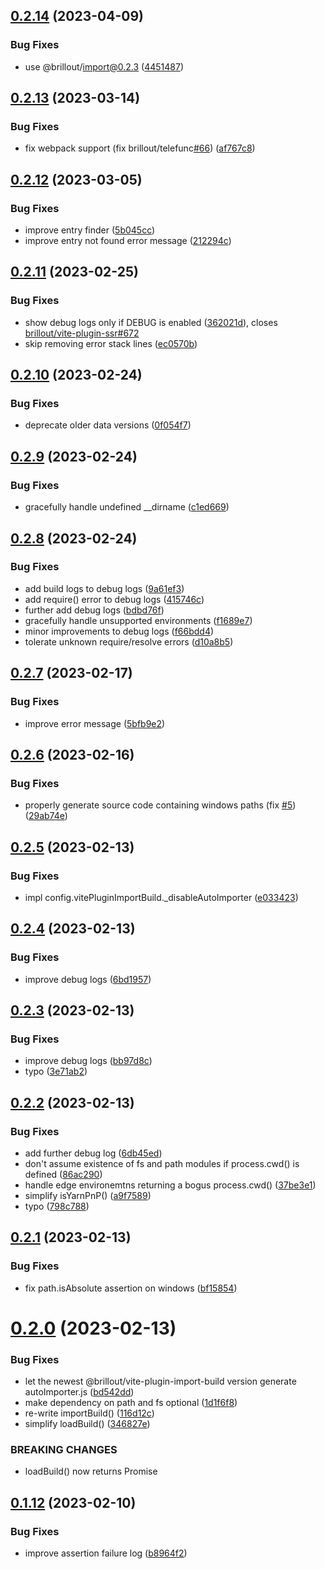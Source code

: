 ## [0.2.14](https://github.com/brillout/vite-plugin-import-build/compare/v0.2.13...v0.2.14) (2023-04-09)


### Bug Fixes

* use @brillout/import@0.2.3 ([4451487](https://github.com/brillout/vite-plugin-import-build/commit/44514874077aab8c091d01e85617e0fad15531b6))



## [0.2.13](https://github.com/brillout/vite-plugin-import-build/compare/v0.2.12...v0.2.13) (2023-03-14)


### Bug Fixes

* fix webpack support (fix brillout/telefunc[#66](https://github.com/brillout/vite-plugin-import-build/issues/66)) ([af767c8](https://github.com/brillout/vite-plugin-import-build/commit/af767c80c1a84b9d92afc0a1694f056a85b30dde))



## [0.2.12](https://github.com/brillout/vite-plugin-import-build/compare/v0.2.11...v0.2.12) (2023-03-05)


### Bug Fixes

* improve entry finder ([5b045cc](https://github.com/brillout/vite-plugin-import-build/commit/5b045cc305d846fdd44fad3e9f3819cd5577ad49))
* improve entry not found error message ([212294c](https://github.com/brillout/vite-plugin-import-build/commit/212294c96948d9894cfe3cd031843beb72d70cb8))



## [0.2.11](https://github.com/brillout/vite-plugin-import-build/compare/v0.2.10...v0.2.11) (2023-02-25)


### Bug Fixes

* show debug logs only if DEBUG is enabled ([362021d](https://github.com/brillout/vite-plugin-import-build/commit/362021defd9f81a26b6bde8a23911b23c23a3ff9)), closes [brillout/vite-plugin-ssr#672](https://github.com/brillout/vite-plugin-ssr/issues/672)
* skip removing error stack lines ([ec0570b](https://github.com/brillout/vite-plugin-import-build/commit/ec0570b5e954323bab63f8577b0f3f61672992b6))



## [0.2.10](https://github.com/brillout/vite-plugin-import-build/compare/v0.2.9...v0.2.10) (2023-02-24)


### Bug Fixes

* deprecate older data versions ([0f054f7](https://github.com/brillout/vite-plugin-import-build/commit/0f054f7f94fe26ed7db01f192cf80aa844848a42))



## [0.2.9](https://github.com/brillout/vite-plugin-import-build/compare/v0.2.8...v0.2.9) (2023-02-24)


### Bug Fixes

* gracefully handle undefined __dirname ([c1ed669](https://github.com/brillout/vite-plugin-import-build/commit/c1ed669aa828a5fdb486fa98e3ea670c6b78cbb0))



## [0.2.8](https://github.com/brillout/vite-plugin-import-build/compare/v0.2.7...v0.2.8) (2023-02-24)


### Bug Fixes

* add build logs to debug logs ([9a61ef3](https://github.com/brillout/vite-plugin-import-build/commit/9a61ef37003ffddbcb4fe28f0e0ea66e0bafb465))
* add require() error to debug logs ([415746c](https://github.com/brillout/vite-plugin-import-build/commit/415746c5f89874aca9853026363a8d3244422d50))
* further add debug logs ([bdbd76f](https://github.com/brillout/vite-plugin-import-build/commit/bdbd76f7136d5c3325b131972f30bbe731c34d97))
* gracefully handle unsupported environments ([f1689e7](https://github.com/brillout/vite-plugin-import-build/commit/f1689e7c934b7c00d2aa3258c37e1c98e7c00595))
* minor improvements to debug logs ([f66bdd4](https://github.com/brillout/vite-plugin-import-build/commit/f66bdd470ff006571c4cc77f04b6bb80847e2715))
* tolerate unknown require/resolve errors ([d10a8b5](https://github.com/brillout/vite-plugin-import-build/commit/d10a8b50c0b1ec504cc132600c85c5223f346d3f))



## [0.2.7](https://github.com/brillout/vite-plugin-import-build/compare/v0.2.6...v0.2.7) (2023-02-17)


### Bug Fixes

* improve error message ([5bfb9e2](https://github.com/brillout/vite-plugin-import-build/commit/5bfb9e2633c0922394f6085ea11bc9ef01ab6e9b))



## [0.2.6](https://github.com/brillout/vite-plugin-import-build/compare/v0.2.5...v0.2.6) (2023-02-16)


### Bug Fixes

* properly generate source code containing windows paths (fix [#5](https://github.com/brillout/vite-plugin-import-build/issues/5)) ([29ab74e](https://github.com/brillout/vite-plugin-import-build/commit/29ab74eeddcbc72fd3a604f6576af7757dadf46d))



## [0.2.5](https://github.com/brillout/vite-plugin-import-build/compare/v0.2.4...v0.2.5) (2023-02-13)


### Bug Fixes

* impl config.vitePluginImportBuild._disableAutoImporter ([e033423](https://github.com/brillout/vite-plugin-import-build/commit/e0334230d5379fb92f536e8839c5f8536df56a0d))



## [0.2.4](https://github.com/brillout/vite-plugin-import-build/compare/v0.2.3...v0.2.4) (2023-02-13)


### Bug Fixes

* improve debug logs ([6bd1957](https://github.com/brillout/vite-plugin-import-build/commit/6bd195704e8d6381b9895d9d2c6eec8de70d0ae6))



## [0.2.3](https://github.com/brillout/vite-plugin-import-build/compare/v0.2.2...v0.2.3) (2023-02-13)


### Bug Fixes

* improve debug logs ([bb97d8c](https://github.com/brillout/vite-plugin-import-build/commit/bb97d8ce7143d9d07978cd010cad1007dbb762ee))
* typo ([3e71ab2](https://github.com/brillout/vite-plugin-import-build/commit/3e71ab2c6213b59198d990c5b239c3a3eae71158))



## [0.2.2](https://github.com/brillout/vite-plugin-import-build/compare/v0.2.1...v0.2.2) (2023-02-13)


### Bug Fixes

* add further debug log ([6db45ed](https://github.com/brillout/vite-plugin-import-build/commit/6db45edb42b42508b4d141849a7e0423e1d55b06))
* don't assume existence of fs and path modules if process.cwd() is defined ([86ac290](https://github.com/brillout/vite-plugin-import-build/commit/86ac290f0343e3267c61fa488f5de3cfe79f6ddf))
* handle edge environemtns returning a bogus process.cwd() ([37be3e1](https://github.com/brillout/vite-plugin-import-build/commit/37be3e10aaee9cf3013a2e6be681a2c58a430733))
* simplify isYarnPnP() ([a9f7589](https://github.com/brillout/vite-plugin-import-build/commit/a9f75891950a89410d4bebbbfe384add7243cf66))
* typo ([798c788](https://github.com/brillout/vite-plugin-import-build/commit/798c7883ceca6cad961bda0ba7dcaf0f62f1cda6))



## [0.2.1](https://github.com/brillout/vite-plugin-import-build/compare/v0.2.0...v0.2.1) (2023-02-13)


### Bug Fixes

* fix path.isAbsolute assertion on windows ([bf15854](https://github.com/brillout/vite-plugin-import-build/commit/bf1585400410169543847d7daf25b1696b5a80b6))



# [0.2.0](https://github.com/brillout/vite-plugin-import-build/compare/v0.1.12...v0.2.0) (2023-02-13)


### Bug Fixes

* let the newest @brillout/vite-plugin-import-build version generate autoImporter.js ([bd542dd](https://github.com/brillout/vite-plugin-import-build/commit/bd542ddd3f3bed6cdeadf775e18451ee03c8fd29))
* make dependency on path and fs optional ([1d1f6f8](https://github.com/brillout/vite-plugin-import-build/commit/1d1f6f846887f99fdc91576a7732f5ef8b7925ea))
* re-write importBuild() ([116d12c](https://github.com/brillout/vite-plugin-import-build/commit/116d12c14f1e17d841fd7c4265b5dfd6b933462a))
* simplify loadBuild() ([346827e](https://github.com/brillout/vite-plugin-import-build/commit/346827e8f1693df95277a3559e3f2613fc2a624a))


### BREAKING CHANGES

* loadBuild() now returns Promise<undefined>



## [0.1.12](https://github.com/brillout/vite-plugin-import-build/compare/v0.1.11...v0.1.12) (2023-02-10)


### Bug Fixes

* improve assertion failure log ([b8964f2](https://github.com/brillout/vite-plugin-import-build/commit/b8964f2f0d1c7bd6d7b5041fc1a30e7f4eb7a0e0))



